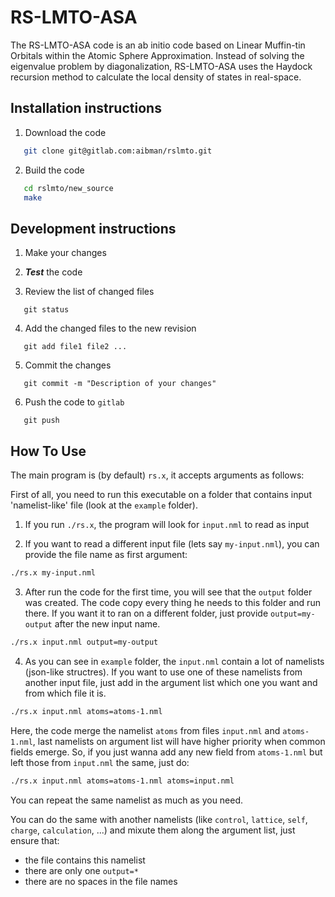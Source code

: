 # RS-LMTO-ASA

The RS-LMTO-ASA code is an ab initio code based on Linear Muffin-tin Orbitals within the Atomic Sphere Approximation. 
Instead of solving the eigenvalue problem by diagonalization, RS-LMTO-ASA uses the Haydock recursion method to calculate the local density of states in real-space.


## Installation instructions

1. Download the code 
```bash
   git clone git@gitlab.com:aibman/rslmto.git
```

2. Build the code
```bash
   cd rslmto/new_source
   make 
```

## Development instructions

1. Make your changes

2. ***Test*** the code

3. Review the list of changed files 

```
   git status
```
4. Add the changed files to the new revision

```
   git add file1 file2 ...
```
5. Commit the changes

```
   git commit -m "Description of your changes"
```
6. Push the code to `gitlab`

```
   git push
```


## How To Use

The main program is (by default) `rs.x`, it accepts arguments as follows:

First of all, you need to run this executable on a folder that contains input 'namelist-like' file (look at the `example` folder).

1. If you run `./rs.x`, the program will look for `input.nml` to read as input

2. If you want to read a different input file (lets say `my-input.nml`), you can provide the file name as first argument:

```bash
./rs.x my-input.nml
```

3. After run the code for the first time, you will see that the `output` folder was created. The code copy every thing he needs to this folder and run there. If you want it to ran on a different folder, just provide `output=my-output` after the new input name.

```bash
./rs.x input.nml output=my-output
```

4. As you can see in `example` folder, the `input.nml` contain a lot of namelists (json-like structres). If you want to use one of these namelists from another input file, just add in the argument list which one you want and from which file it is.

```bash
./rs.x input.nml atoms=atoms-1.nml
```

Here, the code merge the namelist `atoms` from files `input.nml` and `atoms-1.nml`, last namelists on argument list will have higher priority when common fields emerge. So, if you just wanna add any new field from `atoms-1.nml` but left those from `input.nml` the same, just do:

```bash
./rs.x input.nml atoms=atoms-1.nml atoms=input.nml
```

You can repeat the same namelist as much as you need.

You can do the same with another namelists (like `control`, `lattice`, `self`, `charge`, `calculation`, ...) and mixute them along the argument list, just ensure that:
   - the file contains this namelist
   - there are only one `output=*`
   - there are no spaces in the file names